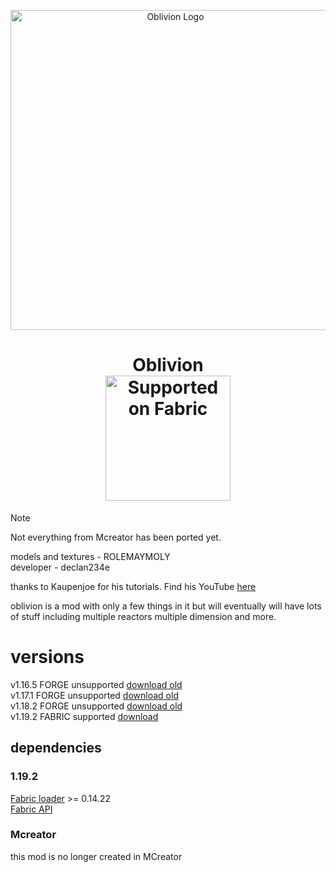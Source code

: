 <p align="center"><img src="https://declan234e.dev/images/icon.png" alt="Oblivion Logo" width="512"></p>
<h1 align="center">Oblivion  <br>
    <a href="https://fabricmc.net/"><img src="https://cdn.discordapp.com/attachments/705864145169416313/969720133998239794/fabric_supported.png" alt="Supported on Fabric" width="200"></a></h1>

> [!NOTE]
> Not everything from Mcreator has been ported yet.

models and textures - ROLEMAYMOLY <br>
developer - declan234e <br>

thanks to Kaupenjoe for his tutorials. Find his YouTube [here](https://www.youtube.com/@ModdingByKaupenjoe)

oblivion is a mod with only a few things in it but will
eventually will have lots of stuff including multiple reactors multiple dimension and more.

# versions
v1.16.5 FORGE unsupported [download old](https://github.com/declan234e/oblivion/releases/tag/0.1.3A) <br>
v1.17.1 FORGE unsupported [download old](https://github.com/declan234e/oblivion/releases/tag/0.1.4A) <br>
v1.18.2 FORGE unsupported [download old](https://github.com/declan234e/oblivion/releases/tag/0.1.5B) <br>
v1.19.2 FABRIC supported [download](https://github.com/declan234e/oblivion/actions)

## dependencies

### 1.19.2
[Fabric loader](https://fabricmc.net/) >= 0.14.22 <br>
[Fabric API](https://modrinth.com/mod/fabric-api)

### Mcreator
this mod is no longer created in MCreator